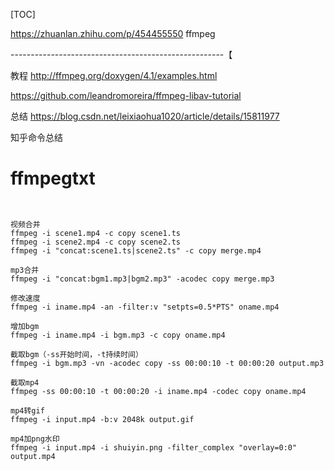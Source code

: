


[TOC]




https://zhuanlan.zhihu.com/p/454455550
ffmpeg









-----------------------------------------------------【


教程
http://ffmpeg.org/doxygen/4.1/examples.html

https://github.com/leandromoreira/ffmpeg-libav-tutorial

总结
https://blog.csdn.net/leixiaohua1020/article/details/15811977


知乎命令总结












# ffmpegtxt



```


视频合并
ffmpeg -i scene1.mp4 -c copy scene1.ts
ffmpeg -i scene2.mp4 -c copy scene2.ts
ffmpeg -i "concat:scene1.ts|scene2.ts" -c copy merge.mp4

mp3合并
ffmpeg -i "concat:bgm1.mp3|bgm2.mp3" -acodec copy merge.mp3

修改速度
ffmpeg -i iname.mp4 -an -filter:v "setpts=0.5*PTS" oname.mp4

增加bgm
ffmpeg -i iname.mp4 -i bgm.mp3 -c copy oname.mp4

截取bgm（-ss开始时间，-t持续时间）
ffmpeg -i bgm.mp3 -vn -acodec copy -ss 00:00:10 -t 00:00:20 output.mp3

截取mp4
ffmpeg -ss 00:00:10 -t 00:00:20 -i iname.mp4 -codec copy oname.mp4

mp4转gif
ffmpeg -i input.mp4 -b:v 2048k output.gif

mp4加png水印
ffmpeg -i input.mp4 -i shuiyin.png -filter_complex "overlay=0:0" output.mp4

```




























